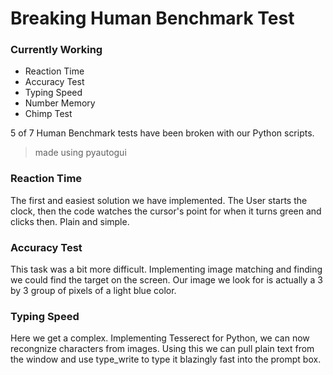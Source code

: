 # Breaking Human Benchmark Test

### Currently Working
- Reaction Time
- Accuracy Test
- Typing Speed
- Number Memory
- Chimp Test

5 of 7 Human Benchmark tests have been broken with our Python scripts.
> made using pyautogui


### Reaction Time
The first and easiest solution we have implemented.  The User starts the clock, then the code watches the cursor's point for when it turns green and clicks then.
Plain and simple.

### Accuracy Test
This task was a bit more difficult. Implementing image matching and finding we could find the target on the screen.  Our image we look for is actually a 3 by 3 group of pixels of a light blue color.

### Typing Speed
Here we get a complex.  Implementing Tesserect for Python, we can now recongnize characters from images.  Using this we can pull plain text from the window and use type_write to type it blazingly fast into the prompt box.

